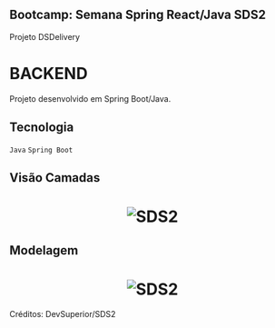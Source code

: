 ## Bootcamp: Semana Spring React/Java SDS2

Projeto DSDelivery


# BACKEND

Projeto desenvolvido em Spring Boot/Java.


## Tecnologia

`Java` `Spring Boot`



## Visão Camadas


<h1 align="center">
    <img alt="SDS2" title="#Vision" src="#"  /><br>
</h1>




## Modelagem 

<h1 align="center">
    <img alt="SDS2" title="#Model" src="#"  /><br>
</h1>




 
 
 


Créditos: DevSuperior/SDS2
